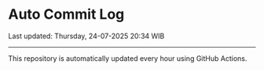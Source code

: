 # Auto Commit Log

Last updated: Thursday, 24-07-2025 20:34 WIB

---

This repository is automatically updated every hour using GitHub Actions.
